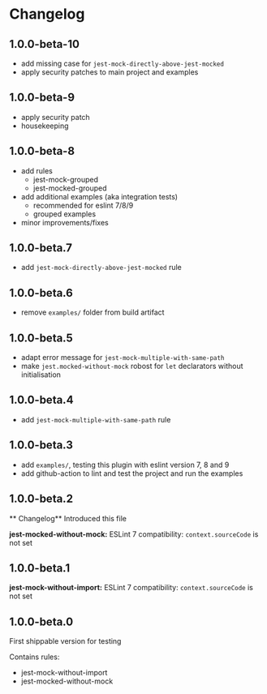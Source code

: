 # Changelog

## 1.0.0-beta-10
* add missing case for `jest-mock-directly-above-jest-mocked`
* apply security patches to main project and examples

## 1.0.0-beta-9
* apply security patch
* housekeeping

## 1.0.0-beta-8
* add rules
  * jest-mock-grouped
  * jest-mocked-grouped
* add additional examples (aka integration tests)
  * recommended for eslint 7/8/9
  * grouped examples
* minor improvements/fixes

## 1.0.0-beta.7
* add `jest-mock-directly-above-jest-mocked` rule

## 1.0.0-beta.6
* remove `examples/` folder from build artifact

## 1.0.0-beta.5
* adapt error message for `jest-mock-multiple-with-same-path`
* make `jest.mocked-without-mock` robost for `let` declarators without initialisation

## 1.0.0-beta.4
* add `jest-mock-multiple-with-same-path` rule

## 1.0.0-beta.3
* add `examples/`, testing this plugin with eslint version 7, 8 and 9
* add github-action to lint and test the project and run the examples

## 1.0.0-beta.2

** Changelog**
Introduced this file

**jest-mocked-without-mock:**
ESLint 7 compatibility: `context.sourceCode` is not set


## 1.0.0-beta.1

**jest-mock-without-import:**
ESLint 7 compatibility: `context.sourceCode` is not set

## 1.0.0-beta.0

First shippable version for testing

Contains rules:

* jest-mock-without-import
* jest-mocked-without-mock
